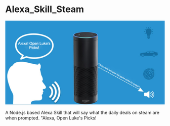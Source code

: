 # Alexa_Skill_Steam
![](alexa-skill-development.png)

A Node.js based Alexa Skill that will say what the daily deals on steam are when prompted. 
"Alexa, Open Luke's Picks!
